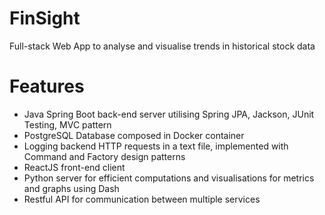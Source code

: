# FinSight
Full-stack Web App to analyse and visualise trends in historical stock data

# Features
- Java Spring Boot back-end server utilising Spring JPA, Jackson, JUnit Testing, MVC pattern
- PostgreSQL Database composed in Docker container
- Logging backend HTTP requests in a text file, implemented with Command and Factory design patterns
- ReactJS front-end client
- Python server for efficient computations and visualisations for metrics and graphs using Dash
- Restful API for communication between multiple services
